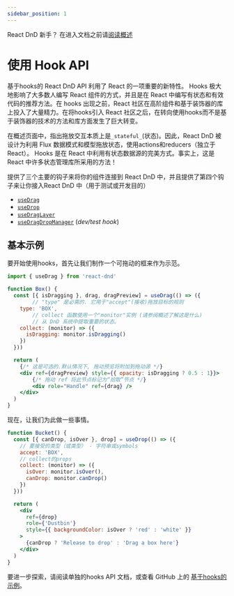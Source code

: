 ```yaml
---
sidebar_position: 1
---
```


React DnD 新手？  在进入文档之前请[阅读概述](../quick-start/overview)

# 使用 Hook API

基于hooks的 React DnD API 利用了 React 的一项重要的新特性。 Hooks 极大地影响了大多数人编写 React 组件的方式，并且是在 React 中编写有状态和有效代码的推荐方法。在 hooks 出现之前，React 社区在高阶组件和基于装饰器的库上投入了大量精力。在将hooks引入 React 社区之后，在转向使用hooks而不是基于装饰器的技术的方法和库方面发生了巨大转变。

在概述页面中，指出拖放交互本质上是`_stateful_`(状态)。因此，React DnD 被设计为利用 Flux 数据模式和模型拖放状态，使用actions和reducers（独立于 React）。 Hooks 是在 React 中利用有状态数据源的完美方式。事实上，这是 React 中许多状态管理库所采用的方法！

提供了三个主要的钩子来将你的组件连接到 React DnD 中，并且提供了第四个钩子来让你接入React DnD 中（用于测试或开发目的）

- [`useDrag`](../hooks-api/useDrag)
- [`useDrop`](../hooks-api/useDrop)
- [`useDragLayer`](../hooks-api/useDragLayer)
- [`useDragDropManager`](../hooks-api/useDragDropManager) (_dev/test hook_)

## 基本示例

要开始使用hooks，首先让我们制作一个可拖动的框来作为示范。

```jsx
import { useDrag } from 'react-dnd'

function Box() {
  const [{ isDragging }, drag, dragPreview] = useDrag(() => ({
		// "type" 是必需的. 它用于"accept"(接收)拖放目标的规则
    type: 'BOX',
		// collect 函数使用一个"monitor"实例 (请参阅概述了解这是什么)
		// 从 DnD 系统中提取重要的状态。
    collect: (monitor) => ({
      isDragging: monitor.isDragging()
    })
  }))

  return (
    {/* 这是可选的.默认情况下, 拖动预览将附加到拖动源 */}
    <div ref={dragPreview} style={{ opacity: isDragging ? 0.5 : 1}}>
        {/* 拖动 ref 将此节点标记为“拾取”节点 */}
        <div role="Handle" ref={drag} />
    </div>
  )
}
```

现在，让我们为此做一些事情。

```jsx
function Bucket() {
  const [{ canDrop, isOver }, drop] = useDrop(() => ({
    // 要接受的类型（或类型） - 字符串或symbols
    accept: 'BOX',
    // collect的props
    collect: (monitor) => ({
      isOver: monitor.isOver(),
      canDrop: monitor.canDrop()
    })
  }))

  return (
    <div
      ref={drop}
      role={'Dustbin'}
      style={{ backgroundColor: isOver ? 'red' : 'white' }}
    >
      {canDrop ? 'Release to drop' : 'Drag a box here'}
    </div>
  )
}
```
要进一步探索，请阅读单独的hooks API 文档，或查看 GitHub 上的 [基于hooks的示例](https://github.com/react-dnd/react-dnd/tree/main/packages/examples-hooks)。
